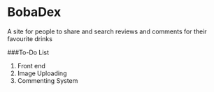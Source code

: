 # BobaDex
A site for people to share and search reviews and comments for their favourite drinks

###To-Do List
1) Front end
2) Image Uploading
3) Commenting System
